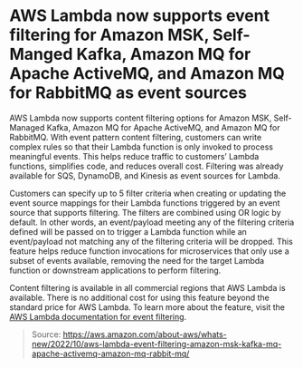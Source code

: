 # AWS Lambda now supports event filtering for Amazon MSK, Self-Manged Kafka, Amazon MQ for Apache ActiveMQ, and Amazon MQ for RabbitMQ as event sources

AWS Lambda now supports content filtering options for Amazon MSK, Self-Managed Kafka, Amazon MQ for Apache ActiveMQ, and Amazon MQ for RabbitMQ. With event pattern content filtering, customers can write complex rules so that their Lambda function is only invoked to process meaningful events. This helps reduce traffic to customers’ Lambda functions, simplifies code, and reduces overall cost. Filtering was already available for SQS, DynamoDB, and Kinesis as event sources for Lambda.

Customers can specify up to 5 filter criteria when creating or updating the event source mappings for their Lambda functions triggered by an event source that supports filtering. The filters are combined using OR logic by default. In other words, an event/payload meeting any of the filtering criteria defined will be passed on to trigger a Lambda function while an event/payload not matching any of the filtering criteria will be dropped. This feature helps reduce function invocations for microservices that only use a subset of events available, removing the need for the target Lambda function or downstream applications to perform filtering.

Content filtering is available in all commercial regions that AWS Lambda is available. There is no additional cost for using this feature beyond the standard price for AWS Lambda. To learn more about the feature, visit the [AWS Lambda documentation for event filtering](https://docs.aws.amazon.com/lambda/latest/dg/invocation-eventfiltering.html).

> Source: https://aws.amazon.com/about-aws/whats-new/2022/10/aws-lambda-event-filtering-amazon-msk-kafka-mq-apache-activemq-amazon-mq-rabbit-mq/